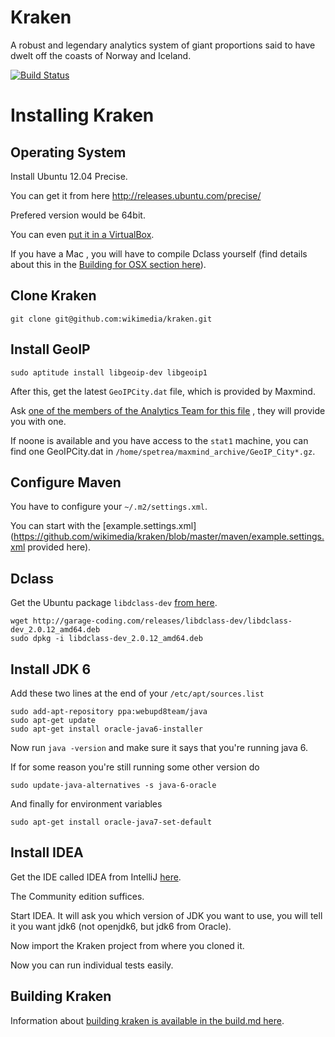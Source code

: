 # Kraken

A robust and legendary analytics system of giant proportions said to have dwelt off the coasts of Norway and Iceland.

[![Build Status](https://travis-ci.org/wikimedia/kraken.png)](https://travis-ci.org/wikimedia/kraken)

Installing Kraken
=================

Operating System
----------------

Install Ubuntu 12.04  Precise.

You can get it from here http://releases.ubuntu.com/precise/

Prefered version would be 64bit.

You can even [put it in a VirtualBox](https://www.virtualbox.org/).

If you have a Mac , you will have to compile Dclass yourself (find details about this in the [Building for OSX section here](https://github.com/wikimedia/dClass/blob/package/README)).

Clone Kraken
--------------------

    git clone git@github.com:wikimedia/kraken.git


Install GeoIP
-------------

    sudo aptitude install libgeoip-dev libgeoip1

After this, get the latest `GeoIPCity.dat` file, which is provided by Maxmind.

Ask [one of the members of the Analytics Team for this file](http://www.mediawiki.org/wiki/Analytics) , they will provide you with one.

If noone is available and you have access to the `stat1` machine, you can find one GeoIPCity.dat in `/home/spetrea/maxmind_archive/GeoIP_City*.gz`.

Configure Maven
---------------

You have to configure your `~/.m2/settings.xml`.

You can start with the [example.settings.xml](https://github.com/wikimedia/kraken/blob/master/maven/example.settings.xml provided here).

Dclass
------

Get the Ubuntu package `libdclass-dev` [from here](http://garage-coding.com/releases/libdclass-dev/).

    wget http://garage-coding.com/releases/libdclass-dev/libdclass-dev_2.0.12_amd64.deb
    sudo dpkg -i libdclass-dev_2.0.12_amd64.deb


Install JDK 6
-------------

Add these two lines at the end of your `/etc/apt/sources.list`

    sudo add-apt-repository ppa:webupd8team/java
    sudo apt-get update
    sudo apt-get install oracle-java6-installer

Now run `java -version` and make sure it says that you're running java 6.

If for some reason you're still running some other version do 

    sudo update-java-alternatives -s java-6-oracle

And finally for environment variables

    sudo apt-get install oracle-java7-set-default

Install IDEA
------------

Get the IDE called IDEA from IntelliJ [here](http://www.jetbrains.com/idea/).

The Community edition suffices.

Start IDEA. It will ask you which version of JDK you want to use, you will tell it you want jdk6 (not openjdk6, but jdk6 from Oracle).

Now import the Kraken project from where you cloned it.

Now you can run individual tests easily.


Building Kraken
---------------

Information about [building kraken is available in the build.md here](https://github.com/wikimedia/kraken/blob/master/build.md).

